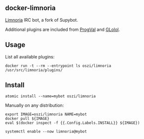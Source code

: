 ## docker-limnoria

[Limnoria](https://github.com/ProgVal/Limnoria) IRC bot, a fork of Supybot.

Additional plugins are included from [ProgVal](https://github.com/ProgVal/Supybot-plugins)
and [GLolol](https://github.com/GLolol/SupyPlugins).

## Usage

List all available plugins:

```
docker run -t --rm --entrypoint ls oszi/limnoria /usr/src/limnoria/plugins/
```

## Install

```
atomic install --name=mybot oszi/limnoria
```

Manually on any distribution:

```
export IMAGE=oszi/limnoria NAME=mybot
docker pull ${IMAGE}
eval $(docker inspect -f {{.Config.Labels.INSTALL}} ${IMAGE})
```

```
systemctl enable --now limnoria@mybot
```
